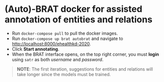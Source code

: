 # (Auto)-BRAT docker for assisted annotation of entities and relations

* Run `docker-compose pull` to pull the docker images.
* Run `docker-compose up brat autobrat` and navigate to [http://localhost:8000/ehealthkd-2020](http://localhost:8000/ehealthkd-2020).
* Click **Start annotating**.
* When the BRAT interface opens, on the top right corner, you must **login** using `satr` as both _username_ and _password_.

> **NOTE**: The first iteration, suggestions for entities and relations will take longer since the models must be trained.
